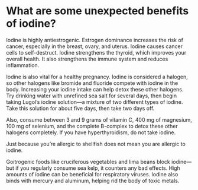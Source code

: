 # What are some unexpected benefits of iodine?

Iodine is highly antiestrogenic. Estrogen dominance increases the risk of cancer, especially in the breast, ovary, and uterus. Iodine causes cancer cells to self-destruct. Iodine strengthens the thyroid, which improves your overall health. It also strengthens the immune system and reduces inflammation.

Iodine is also vital for a healthy pregnancy. Iodine is considered a halogen, so other halogens like bromide and fluoride compete with iodine in the body. Increasing your iodine intake can help detox these other halogens. Try drinking water with unrefined sea salt for several days, then begin taking Lugol’s iodine solution—a mixture of two different types of iodine. Take this solution for about five days, then take two days off.

Also, consume between 3 and 9 grams of vitamin C, 400 mg of magnesium, 100 mg of selenium, and the complete B-complex to detox these other halogens completely. If you have hyperthyroidism, do not take iodine.

Just because you’re allergic to shellfish does not mean you are allergic to iodine.

Goitrogenic foods like cruciferous vegetables and lima beans block iodine—but if you regularly consume sea kelp, it counters any bad effects. High amounts of iodine can be beneficial for respiratory viruses. Iodine also binds with mercury and aluminum, helping rid the body of toxic metals.